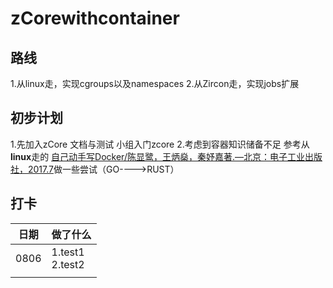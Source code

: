 # zCorewithcontainer

## 路线
1.从linux走，实现cgroups以及namespaces
2.从Zircon走，实现jobs扩展
## 初步计划
1.先加入zCore 文档与测试 小组入门zcore
2.考虑到容器知识储备不足
参考从**linux**走的 [自己动手写Docker/陈显鹭，王炳燊，秦妤嘉著.—北京：电子工业出版社，2017.7](https://github.com/xianlubird/mydocker)做一些尝试（GO---->RUST）



## 打卡

|日期|做了什么|
|--|--|
|0806|1.test1<br/>2.test2|
|||

